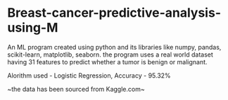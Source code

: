# Breast-cancer-predictive-analysis-using-M
An ML program created using python and its libraries like numpy, pandas, scikit-learn, matplotlib, seaborn.
the program uses a real world dataset having 31 features to predict whether a tumor is benign or malignant.

Alorithm used - Logistic Regression,
Accuracy - 95.32%

~the data has been sourced from Kaggle.com~
